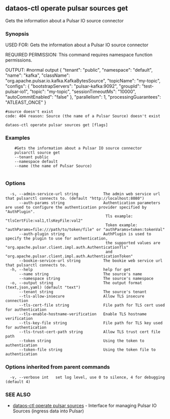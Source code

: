 ## dataos-ctl operate pulsar sources get

Gets the information about a Pulsar IO source connector

### Synopsis

USED FOR:
    Gets the information about a Pulsar IO source connector

REQUIRED PERMISSION:
    This command requires namespace function permissions.

OUTPUT:
    #normal output
    {
      "tenant": "public",
      "namespace": "default",
      "name": "kafka",
      "className": "org.apache.pulsar.io.kafka.KafkaBytesSource",
      "topicName": "my-topic",
      "configs": {
        "bootstrapServers": "pulsar-kafka:9092",
        "groupId": "test-pulsar-io1",
        "topic": "my-topic",
        "sessionTimeoutMs": "10000",
        "autoCommitEnabled": "false"
      },
      "parallelism": 1,
      "processingGuarantees": "ATLEAST_ONCE"
    }
    

    #source doesn't exist
    code: 404 reason: Source (the name of a Pulsar Source) doesn't exist



```
dataos-ctl operate pulsar sources get [flags]
```

### Examples

```
    #Gets the information about a Pulsar IO source connector
    pulsarctl source get 
	--tenant public
	--namespace default 
	--name (the name of Pulsar Source)


```

### Options

```
  -s, --admin-service-url string           The admin web service url that pulsarctl connects to. (default "http://localhost:8080")
      --auth-params string                 Authentication parameters are used to configure the authentication provider specified by "AuthPlugin".
                                            Tls example: "tlsCertFile:val1,tlsKeyFile:val2"
                                            Token example: "authParams=file:///path/to/token/file" or "authParams=token:tokenVal"
      --auth-plugin string                 AuthPlugin is used to specify the plugin to use for authentication,
                                            the supported values are "org.apache.pulsar.client.impl.auth.AuthenticationTls"
                                            and "org.apache.pulsar.client.impl.auth.AuthenticationToken"
      --bookie-service-url string          The bookie web service url that pulsarctl connects to.
  -h, --help                               help for get
      --name string                        The source's name
      --namespace string                   The source's namespace
  -o, --output string                      The output format (text,json,yaml) (default "text")
      --tenant string                      The source's tenant
      --tls-allow-insecure                 Allow TLS insecure connection
      --tls-cert-file string               File path for TLS cert used for authentication
      --tls-enable-hostname-verification   Enable TLS hostname verification
      --tls-key-file string                File path for TLS key used for authentication
      --tls-trust-cert-path string         Allow TLS trust cert file path
      --token string                       Using the token to authentication
      --token-file string                  Using the token file to authentication
```

### Options inherited from parent commands

```
  -v, --verbose int   set log level, use 0 to silence, 4 for debugging (default 4)
```

### SEE ALSO

* [dataos-ctl operate pulsar sources](dataos-ctl_operate_pulsar_sources.md)	 - Interface for managing Pulsar IO Sources (ingress data into Pulsar)

